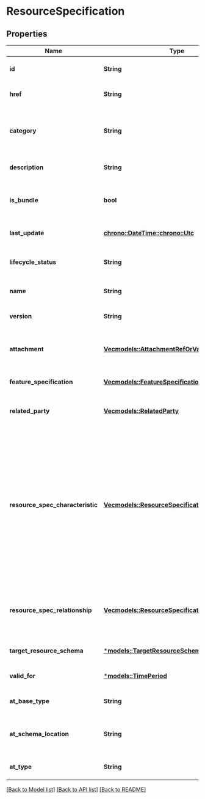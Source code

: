# ResourceSpecification

## Properties
Name | Type | Description | Notes
------------ | ------------- | ------------- | -------------
**id** | **String** | Unique identifier of this REST resource | [optional] [default to None]
**href** | **String** | Hyperlink reference to this REST resource | [optional] [default to None]
**category** | **String** | Category of the target resource like NetworkConnectivity, PhysicalLinks, Generic, L2Network and so on. | [optional] [default to None]
**description** | **String** | Description of this REST resource | [optional] [default to None]
**is_bundle** | **bool** | A flag indicates that if this resource specification is a bundled specification (true) or single (false). | [optional] [default to None]
**last_update** | [**chrono::DateTime::<chrono::Utc>**](DateTime.md) | Date and time of the last update of this REST resource | [optional] [default to None]
**lifecycle_status** | **String** | Used to indicate the current lifecycle status of the resource specification | [optional] [default to None]
**name** | **String** | Name given to this REST resource | [optional] [default to None]
**version** | **String** | Resource Specification version | [optional] [default to None]
**attachment** | [**Vec<models::AttachmentRefOrValue>**](AttachmentRefOrValue.md) | Complements the description of an element (for instance a resource) through video, pictures ... | [optional] [default to None]
**feature_specification** | [**Vec<models::FeatureSpecification>**](FeatureSpecification.md) | A list of Features for this specification. | [optional] [default to None]
**related_party** | [**Vec<models::RelatedParty>**](RelatedParty.md) | A related party defines party or party role linked to a specific entity. | [optional] [default to None]
**resource_spec_characteristic** | [**Vec<models::ResourceSpecificationCharacteristic>**](ResourceSpecificationCharacteristic.md) | A characteristic quality or distinctive feature of a ResourceSpecification.  The characteristic can be take on a discrete value, such as color, can take on a range of values, (for example, sensitivity of 100-240 mV), or can be derived from a formula (for example, usage time (hrs) = 30 - talk time *3). Certain characteristics, such as color, may be configured during the ordering or some other process. | [optional] [default to None]
**resource_spec_relationship** | [**Vec<models::ResourceSpecificationRelationship>**](ResourceSpecificationRelationship.md) | A migration, substitution, dependency or exclusivity relationship between/among resource specifications. | [optional] [default to None]
**target_resource_schema** | [***models::TargetResourceSchema**](TargetResourceSchema.md) |  | [optional] [default to None]
**valid_for** | [***models::TimePeriod**](TimePeriod.md) |  | [optional] [default to None]
**at_base_type** | **String** | When sub-classing, this defines the super-class | [optional] [default to None]
**at_schema_location** | **String** | A URI to a JSON-Schema file that defines additional attributes and relationships | [optional] [default to None]
**at_type** | **String** | When sub-classing, this defines the sub-class Extensible name | [optional] [default to None]

[[Back to Model list]](../README.md#documentation-for-models) [[Back to API list]](../README.md#documentation-for-api-endpoints) [[Back to README]](../README.md)



